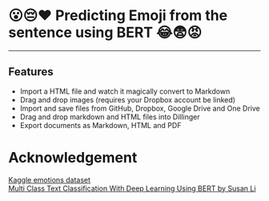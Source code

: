 # 😮😔❤️ Predicting Emoji from the sentence using BERT 😂😨😡 
---
## Features

- Import a HTML file and watch it magically convert to Markdown
- Drag and drop images (requires your Dropbox account be linked)
- Import and save files from GitHub, Dropbox, Google Drive and One Drive
- Drag and drop markdown and HTML files into Dillinger
- Export documents as Markdown, HTML and PDF
# Acknowledgement

[Kaggle emotions dataset](https://www.kaggle.com/praveengovi/emotions-dataset-for-nlp/code) <br>
[Multi Class Text Classification With Deep Learning Using BERT by Susan Li](https://towardsdatascience.com/multi-class-text-classification-with-deep-learning-using-bert-b59ca2f5c613)
